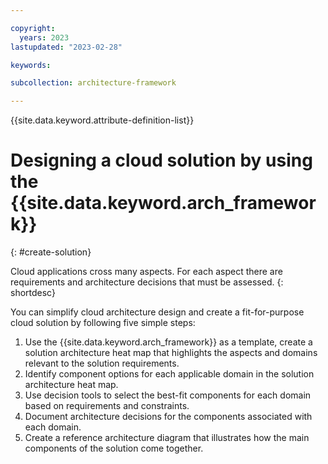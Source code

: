 ```yaml
---

copyright:
  years: 2023
lastupdated: "2023-02-28"

keywords:

subcollection: architecture-framework

---
```


{{site.data.keyword.attribute-definition-list}}


# Designing a cloud solution by using the {{site.data.keyword.arch_framework}}
{: #create-solution}

Cloud applications cross many aspects. For each aspect there are requirements and architecture decisions that must be assessed.
{: shortdesc}

You can simplify cloud architecture design and create a fit-for-purpose cloud solution by following five simple steps:

1. Use the {{site.data.keyword.arch_framework}} as a template, create a solution architecture heat map that highlights the aspects and domains relevant to the solution requirements.
2. Identify component options for each applicable domain in the solution architecture heat map.
3. Use decision tools to select the best-fit components for each domain based on requirements and constraints.
4. Document architecture decisions for the components associated with each domain.
5. Create a reference architecture diagram that illustrates how the main components of the solution come together.
